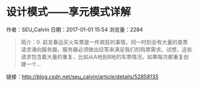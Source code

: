 # 设计模式——享元模式详解
作者：SEU_Calvin
日期：2017-01-01 15:54
浏览量：2284
> 简介：0. 前言春运买火车票是一件疯狂的事情，同一时刻会有大量的查票请求涌向服务器，服务器必须做出应答来满足我们的购票需求。试想，这些请求包含着大量的重复，比如从A地到B地的车票情况，如果每次都重复创建一个...

 链接：http://blog.csdn.net/seu_calvin/article/details/52858135
